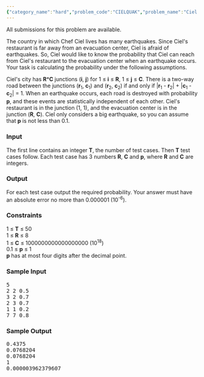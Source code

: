 ```yaml
---
{"category_name":"hard","problem_code":"CIELQUAK","problem_name":"Ciel and Earthquake","languages_supported":{"0":"ADA","1":"ASM","2":"BASH","3":"BF","4":"C","5":"C99 strict","6":"CAML","7":"CLOJ","8":"CLPS","9":"CPP 4.3.2","10":"CPP 4.9.2","11":"CPP14","12":"CS2","13":"D","14":"ERL","15":"FORT","16":"FS","17":"GO","18":"HASK","19":"ICK","20":"ICON","21":"JAVA","22":"JS","23":"LISP clisp","24":"LISP sbcl","25":"LUA","26":"NEM","27":"NICE","28":"NODEJS","29":"PAS fpc","30":"PAS gpc","31":"PERL","32":"PERL6","33":"PHP","34":"PIKE","35":"PRLG","36":"PYTH","37":"PYTH 3.4","38":"RUBY","39":"SCALA","40":"SCM guile","41":"SCM qobi","42":"ST","43":"TCL","44":"TEXT","45":"WSPC"},"max_timelimit":8,"source_sizelimit":50000,"problem_author":"laycurse","problem_tester":"anton_lunyov","date_added":"2-02-2012","tags":{"0":"hard","1":"laycurse","2":"march12"},"editorial_url":"http://discuss.codechef.com/problems/CIELQUAK","time":{"view_start_date":1331461012,"submit_start_date":1331461012,"visible_start_date":1331458200,"end_date":1735669800},"layout":"problem"}
---
```

<span class="solution-visible-txt">All submissions for this problem are available.</span><p>
The country in which Chef Ciel lives has many earthquakes.
Since Ciel's restaurant is far away from an evacuation center, Ciel is afraid of earthquakes.
So, Ciel would like to know the probability that Ciel can reach from Ciel's restaurant to the evacuation center when an earthquake occurs.
Your task is calculating the probability under the following assumptions.
</p>

<p>
Ciel's city has <strong>R</strong>*<strong>C</strong> junctions (<strong>i</strong>, <strong>j</strong>) for 1 ≤ <strong>i</strong> ≤ <strong>R</strong>, 1 ≤ <strong>j</strong> ≤ <strong>C</strong>.
There is a two-way road between the junctions (<strong>r</strong><sub>1</sub>, <strong>c</strong><sub>1</sub>) and (<strong>r</strong><sub>2</sub>, <strong>c</strong><sub>2</sub>) if and only if |<strong>r</strong><sub>1</sub> - <strong>r</strong><sub>2</sub>| + |<strong>c</strong><sub>1</sub> - <strong>c</strong><sub>2</sub>| = 1.
When an earthquake occurs, each road is destroyed with probability <strong>p</strong>, and these events are statistically independent of each other.
Ciel's restaurant is in the junction (1, 1), and the evacuation center is in the junction (<strong>R</strong>, <strong>C</strong>).
Ciel only considers a big earthquake, so you can assume that <strong>p</strong> is not less than 0.1.
</p>

<h3>Input</h3>
<p>
The first line contains an integer <strong>T</strong>, the number of test cases.
Then <strong>T</strong> test cases follow.
Each test case has 3 numbers <strong>R</strong>, <strong>C</strong> and <strong>p</strong>, where <strong>R</strong> and <strong>C</strong> are integers.
</p>

<h3>Output</h3>
<p>
For each test case output the required probability.
Your answer must have an absolute error no more than 0.000001 (10<sup>-6</sup>).
</p>

<h3>Constraints</h3>
<p>
1 ≤ <strong>T</strong> ≤ 50<br />
1 ≤ <strong>R</strong> ≤ 8<br />
1 ≤ <strong>C</strong> ≤ 1000000000000000000 (10<sup>18</sup>)<br />
0.1 ≤ <strong>p</strong> ≤ 1<br />
<strong>p</strong> has at most four digits after the decimal point.<br />
</p>

<h3>Sample Input</h3>
<pre>5
2 2 0.5
3 2 0.7
2 3 0.7
1 1 0.2
7 7 0.8</pre>

<h3>Sample Output</h3>
<pre>0.4375
0.0768204
0.0768204
1
0.000003962379607</pre>